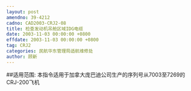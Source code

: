 ```yaml
---
layout: post
amendno: 39-4212
cadno: CAD2003-CRJ2-08
title: 检查发动机吊舱区域IDG电缆
date: 2003-11-03 00:00:00 +0800
effdate: 2003-11-03 00:00:00 +0800
tag: CRJ2
categories: 民航华东管理局适航维修处
author: 顾新
---
```


##适用范围:
本指令适用于加拿大庞巴迪公司生产的序列号从7003至7269的CRJ-200飞机

